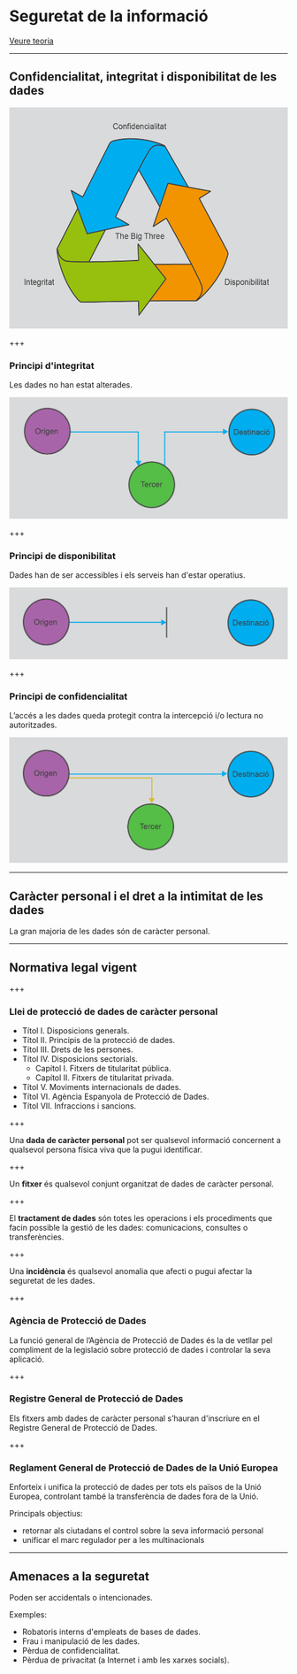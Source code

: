 Seguretat de la informació
=========================

[Veure teoria](https://jrodr236.github.io/GBD-UF3/SeguretatDeLaInformacio)

---

Confidencialitat, integritat i disponibilitat de les dades
-----------------------------

<img src="img/the-big-three.png" height="400px">

+++

### Principi d'integritat

Les dades no han estat
alterades.

![Principi d'integritat](img/integritat.png)

+++

### Principi de disponibilitat

Dades han de ser accessibles
i els serveis han d'estar operatius.

![Disponibilitat](img/disponibilitat.png)

+++

### Principi de confidencialitat

L’accés a les dades queda protegit contra la intercepció i/o lectura no autoritzades.

![Confidencialitat](img/confidencialitat.png)

---

Caràcter personal i el dret a la intimitat de les dades
----------------------

La gran majoria de les dades són de caràcter personal.

---

Normativa legal vigent
------------------------

+++

### Llei de protecció de dades de caràcter personal

* Títol I. Disposicions generals.
* Títol II. Principis de la protecció de dades.
* Títol III. Drets de les persones.
* Títol IV. Disposicions sectorials.
  * Capítol I. Fitxers de titularitat pública.
  * Capítol II. Fitxers de titularitat privada.
* Títol V. Moviments internacionals de dades.
* Títol VI. Agència Espanyola de Protecció de Dades.
* Títol VII. Infraccions i sancions.

+++

Una **dada de caràcter personal** pot ser qualsevol informació concernent a qualsevol persona
física viva que la pugui identificar.

+++

Un **fitxer** és qualsevol conjunt organitzat de dades de caràcter personal.

+++

El **tractament de dades** són totes les operacions i els procediments que facin possible la gestió de les dades: comunicacions, consultes o transferències.

+++

Una **incidència** és qualsevol anomalia que afecti o pugui afectar la seguretat
de les dades.

+++

### Agència de Protecció de Dades

La funció general de l’Agència de Protecció de Dades és la de vetllar pel
compliment de la legislació sobre protecció de dades i controlar la seva
aplicació.

+++

### Registre General de Protecció de Dades

Els fitxers amb dades de caràcter personal s’hauran d'inscriure en el Registre
General de Protecció de Dades.

+++

### Reglament General de Protecció de Dades de la Unió Europea

Enforteix i unifica la protecció de dades per tots els països de la Unió Europea, controlant també la transferència de dades fora de la Unió.

Principals objectius:
* retornar als ciutadans el control sobre la seva informació personal
* unificar el marc regulador per a les multinacionals

---

Amenaces a la seguretat
-------------------

Poden ser accidentals o intencionades.

Exemples:
* Robatoris interns d'empleats de bases de dades.
* Frau i manipulació de les dades.
* Pèrdua de confidencialitat.
* Pèrdua de privacitat (a Internet i amb les xarxes socials).
